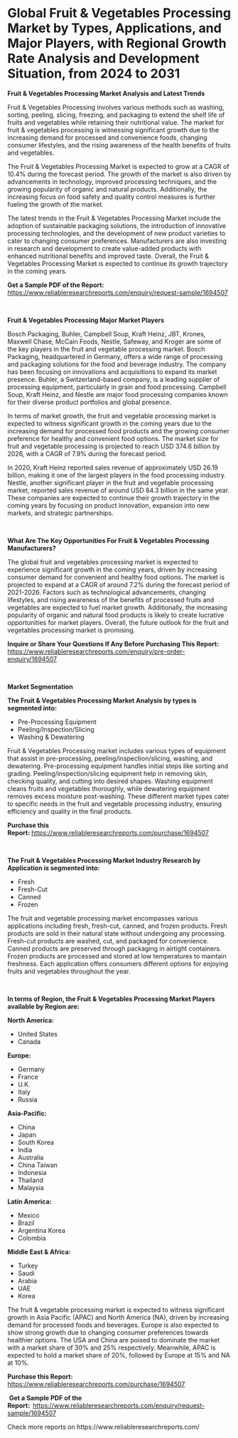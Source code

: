 <p><h1>Global Fruit & Vegetables Processing Market by Types, Applications, and Major Players, with Regional Growth Rate Analysis and Development Situation, from 2024 to 2031</h1></p><p><strong>Fruit & Vegetables Processing Market Analysis and Latest Trends</strong></p>
<p><p>Fruit & Vegetables Processing involves various methods such as washing, sorting, peeling, slicing, freezing, and packaging to extend the shelf life of fruits and vegetables while retaining their nutritional value. The market for fruit & vegetables processing is witnessing significant growth due to the increasing demand for processed and convenience foods, changing consumer lifestyles, and the rising awareness of the health benefits of fruits and vegetables.</p><p>The Fruit & Vegetables Processing Market is expected to grow at a CAGR of 10.4% during the forecast period. The growth of the market is also driven by advancements in technology, improved processing techniques, and the growing popularity of organic and natural products. Additionally, the increasing focus on food safety and quality control measures is further fueling the growth of the market.</p><p>The latest trends in the Fruit & Vegetables Processing Market include the adoption of sustainable packaging solutions, the introduction of innovative processing technologies, and the development of new product varieties to cater to changing consumer preferences. Manufacturers are also investing in research and development to create value-added products with enhanced nutritional benefits and improved taste. Overall, the Fruit & Vegetables Processing Market is expected to continue its growth trajectory in the coming years.</p></p>
<p><strong>Get a Sample PDF of the Report:&nbsp;</strong> <a href="https://www.reliableresearchreports.com/enquiry/request-sample/1694507">https://www.reliableresearchreports.com/enquiry/request-sample/1694507</a></p>
<p>&nbsp;</p>
<p><strong>Fruit & Vegetables Processing Major Market Players</strong></p>
<p><p>Bosch Packaging, Buhler, Campbell Soup, Kraft Heinz, JBT, Krones, Maxwell Chase, McCain Foods, Nestle, Safeway, and Kroger are some of the key players in the fruit and vegetable processing market. Bosch Packaging, headquartered in Germany, offers a wide range of processing and packaging solutions for the food and beverage industry. The company has been focusing on innovations and acquisitions to expand its market presence. Buhler, a Switzerland-based company, is a leading supplier of processing equipment, particularly in grain and food processing. Campbell Soup, Kraft Heinz, and Nestle are major food processing companies known for their diverse product portfolios and global presence.</p><p>In terms of market growth, the fruit and vegetable processing market is expected to witness significant growth in the coming years due to the increasing demand for processed food products and the growing consumer preference for healthy and convenient food options. The market size for fruit and vegetable processing is projected to reach USD 374.6 billion by 2026, with a CAGR of 7.9% during the forecast period.</p><p>In 2020, Kraft Heinz reported sales revenue of approximately USD 26.19 billion, making it one of the largest players in the food processing industry. Nestle, another significant player in the fruit and vegetable processing market, reported sales revenue of around USD 84.3 billion in the same year. These companies are expected to continue their growth trajectory in the coming years by focusing on product innovation, expansion into new markets, and strategic partnerships.</p></p>
<p>&nbsp;</p>
<p><strong>What Are The Key Opportunities For Fruit & Vegetables Processing Manufacturers?</strong></p>
<p><p>The global fruit and vegetables processing market is expected to experience significant growth in the coming years, driven by increasing consumer demand for convenient and healthy food options. The market is projected to expand at a CAGR of around 7.2% during the forecast period of 2021-2026. Factors such as technological advancements, changing lifestyles, and rising awareness of the benefits of processed fruits and vegetables are expected to fuel market growth. Additionally, the increasing popularity of organic and natural food products is likely to create lucrative opportunities for market players. Overall, the future outlook for the fruit and vegetables processing market is promising.</p></p>
<p><strong>Inquire or Share Your Questions If Any Before Purchasing This Report:</strong> <a href="https://www.reliableresearchreports.com/enquiry/pre-order-enquiry/1694507">https://www.reliableresearchreports.com/enquiry/pre-order-enquiry/1694507</a></p>
<p>&nbsp;</p>
<p><strong>Market Segmentation</strong></p>
<p><strong>The Fruit & Vegetables Processing Market Analysis by types is segmented into:</strong></p>
<p><ul><li>Pre-Processing Equipment</li><li>Peeling/Inspection/Slicing</li><li>Washing & Dewatering</li></ul></p>
<p><p>Fruit & Vegetables Processing market includes various types of equipment that assist in pre-processing, peeling/inspection/slicing, washing, and dewatering. Pre-processing equipment handles initial steps like sorting and grading. Peeling/inspection/slicing equipment help in removing skin, checking quality, and cutting into desired shapes. Washing equipment cleans fruits and vegetables thoroughly, while dewatering equipment removes excess moisture post-washing. These different market types cater to specific needs in the fruit and vegetable processing industry, ensuring efficiency and quality in the final products.</p></p>
<p><strong>Purchase this Report:&nbsp;</strong><a href="https://www.reliableresearchreports.com/purchase/1694507">https://www.reliableresearchreports.com/purchase/1694507</a></p>
<p>&nbsp;</p>
<p><strong>The Fruit & Vegetables Processing Market Industry Research by Application is segmented into:</strong></p>
<p><ul><li>Fresh</li><li>Fresh-Cut</li><li>Canned</li><li>Frozen</li></ul></p>
<p><p>The fruit and vegetable processing market encompasses various applications including fresh, fresh-cut, canned, and frozen products. Fresh products are sold in their natural state without undergoing any processing. Fresh-cut products are washed, cut, and packaged for convenience. Canned products are preserved through packaging in airtight containers. Frozen products are processed and stored at low temperatures to maintain freshness. Each application offers consumers different options for enjoying fruits and vegetables throughout the year.</p></p>
<p>&nbsp;</p>
<p><strong>In terms of Region, the Fruit & Vegetables Processing Market Players available by Region are:</strong></p>
<p>
    <p> <strong> North America: </strong>
        <ul>
            <li>United States</li>
            <li>Canada</li>
        </ul>
        </p> 
    <p> <strong> Europe: </strong>
        <ul>
            <li>Germany</li>
            <li>France</li>
            <li>U.K.</li>
            <li>Italy</li>
            <li>Russia</li>
        </ul>
        </p> 
    <p> <strong> Asia-Pacific: </strong>
        <ul>
            <li>China</li>
            <li>Japan</li>
            <li>South Korea</li>
            <li>India</li>
            <li>Australia</li>
            <li>China Taiwan</li>
            <li>Indonesia</li>
            <li>Thailand</li>
            <li>Malaysia</li>
        </ul>
        </p> 
    <p> <strong> Latin America: </strong>
        <ul>
            <li>Mexico</li>
            <li>Brazil</li>
            <li>Argentina Korea</li>
            <li>Colombia</li>
        </ul>
        </p> 
    <p> <strong> Middle East & Africa: </strong>
        <ul>
            <li>Turkey</li>
            <li>Saudi</li>
            <li>Arabia</li>
            <li>UAE</li>
            <li>Korea</li>
        </ul>
    </p>
    </p>
<p><p>The fruit & vegetable processing market is expected to witness significant growth in Asia Pacific (APAC) and North America (NA), driven by increasing demand for processed foods and beverages. Europe is also expected to show strong growth due to changing consumer preferences towards healthier options. The USA and China are poised to dominate the market with a market share of 30% and 25% respectively. Meanwhile, APAC is expected to hold a market share of 20%, followed by Europe at 15% and NA at 10%.</p></p>
<p><strong>Purchase this Report: </strong><a href="https://www.reliableresearchreports.com/purchase/1694507">https://www.reliableresearchreports.com/purchase/1694507</a></p>
<p>&nbsp;<strong>Get a Sample PDF of the Report:&nbsp;&nbsp;</strong><a href="https://www.reliableresearchreports.com/enquiry/request-sample/1694507">https://www.reliableresearchreports.com/enquiry/request-sample/1694507</a></p>
<p><strong></strong></p>
<p>Check more reports on https://www.reliableresearchreports.com/</p>